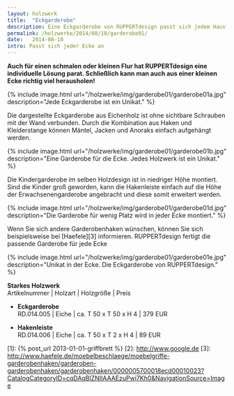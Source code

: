 ```yaml
---
layout: holzwerk
title:  "Eckgarderobe"
description: Eine Eckgarderobe von RUPPERTdesign passt sich jedem Hausflur an. RUPPERTdesign fertigt die passende Garderobe für jede Ecke, individuell und persönlich.
permalink: /holzwerke/2014/08/18/garderobe01/
date:   2014-08-18
intro: Passt sich jeder Ecke an
---
```



**Auch für einen schmalen oder kleinen Flur hat RUPPERTdesign eine individuelle Lösung parat. 
Schließlich kann man auch aus einer kleinen Ecke richtig viel herausholen!**

{% include image.html url="/holzwerke/img/garderobe01/garderobe01a.jpg" description="Jede Eckgarderobe ist ein Unikat." %}

Die dargestellte Eckgarderobe aus Eichenholz ist ohne sichtbare Schrauben mit der Wand verbunden. 
Durch die Kombination aus Haken und Kleiderstange können Mäntel, Jacken und Anoraks einfach aufgehängt werden.

{% include image.html url="/holzwerke/img/garderobe01/garderobe01b.jpg" description="Eine Garderobe für die Ecke. Jedes Holzwerk ist ein Unikat." %}

Die Kindergarderobe im selben Holzdesign ist in niedriger Höhe montiert. Sind die Kinder groß geworden, 
kann die Hakenleiste einfach auf die Höhe der Erwachsenengarderobe angebracht und diese somit erweitert werden.

{% include image.html url="/holzwerke/img/garderobe01/garderobe01d.jpg" description="Die Garderobe für wenig Platz wird in jeder Ecke montiert." %}

Wenn Sie sich andere Garderobenhaken wünschen, 
können Sie sich beispielsweise bei [Haefele][3] informieren. 
RUPPERTdesign fertigt die passende Garderobe für jede Ecke

{% include image.html url="/holzwerke/img/garderobe01/garderobe01e.jpg" description="Unikat in der Ecke. Die Eckgarderobe von RUPPERTdesign." %}


**Starkes Holzwerk**   
Artikelnummer \| Holzart \| Holzgröße \| Preis

* **Eckgarderobe**       
	RD.014.005  \| 	Eiche \| ca. T 50 x T 50 x H 4 \| 379 EUR

* **Hakenleiste**   
	RD.014.006 \| Eiche \| ca. T 50 x T 2 x H 4  \| 89 EUR 

 [1]: {% post_url 2013-01-01-griffbrett %}
 [2]: http://www.google.de
 [3]: http://www.haefele.de/moebelbeschlaege/moebelgriffe-garderobenhaken/garderoben-garderobenhaken/garderobenhaken/0000005700018ecd00010023?CatalogCategoryID=cqDAqBlZNIIAAAEzuPwi7Kh0&NavigationSource=Image